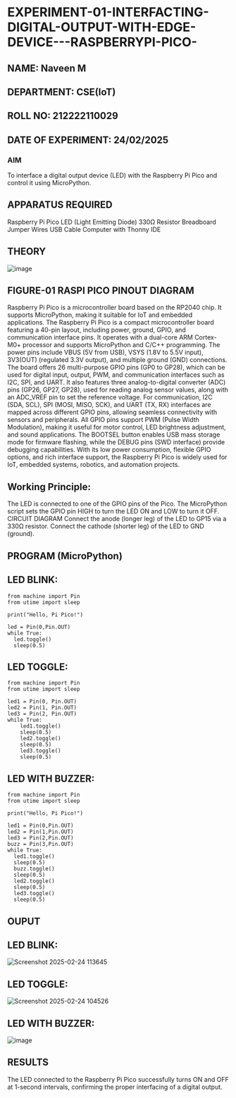 # EXPERIMENT-01-INTERFACTING-DIGITAL-OUTPUT-WITH-EDGE-DEVICE---RASPBERRYPI-PICO-
## NAME: Naveen M 
## DEPARTMENT: CSE(IoT) 
## ROLL NO: 212222110029
## DATE OF EXPERIMENT: 24/02/2025 

### AIM
To interface a digital output device (LED) with the Raspberry Pi Pico and control it using MicroPython.

## APPARATUS REQUIRED
Raspberry Pi Pico
LED (Light Emitting Diode)
330Ω Resistor
Breadboard
Jumper Wires
USB Cable
Computer with Thonny IDE
## THEORY
![image](https://github.com/user-attachments/assets/bb512da9-e631-466a-8773-ae833200a13c)

## FIGURE-01 RASPI PICO PINOUT DIAGRAM
Raspberry Pi Pico is a microcontroller board based on the RP2040 chip. It supports MicroPython, making it suitable for IoT and embedded applications. The Raspberry Pi Pico is a compact microcontroller board featuring a 40-pin layout, including power, ground, GPIO, and communication interface pins. It operates with a dual-core ARM Cortex-M0+ processor and supports MicroPython and C/C++ programming. The power pins include VBUS (5V from USB), VSYS (1.8V to 5.5V input), 3V3(OUT) (regulated 3.3V output), and multiple ground (GND) connections. The board offers 26 multi-purpose GPIO pins (GP0 to GP28), which can be used for digital input, output, PWM, and communication interfaces such as I2C, SPI, and UART. It also features three analog-to-digital converter (ADC) pins (GP26, GP27, GP28), used for reading analog sensor values, along with an ADC_VREF pin to set the reference voltage. For communication, I2C (SDA, SCL), SPI (MOSI, MISO, SCK), and UART (TX, RX) interfaces are mapped across different GPIO pins, allowing seamless connectivity with sensors and peripherals. All GPIO pins support PWM (Pulse Width Modulation), making it useful for motor control, LED brightness adjustment, and sound applications. The BOOTSEL button enables USB mass storage mode for firmware flashing, while the DEBUG pins (SWD interface) provide debugging capabilities. With its low power consumption, flexible GPIO options, and rich interface support, the Raspberry Pi Pico is widely used for IoT, embedded systems, robotics, and automation projects.

## Working Principle:

The LED is connected to one of the GPIO pins of the Pico.
The MicroPython script sets the GPIO pin HIGH to turn the LED ON and LOW to turn it OFF.
CIRCUIT DIAGRAM
Connect the anode (longer leg) of the LED to GP15 via a 330Ω resistor.
Connect the cathode (shorter leg) of the LED to GND (ground).


## PROGRAM (MicroPython)
## LED BLINK:
```
from machine import Pin
from utime import sleep

print("Hello, Pi Pico!")

led = Pin(0,Pin.OUT)
while True:
  led.toggle()
  sleep(0.5)
```
## LED TOGGLE:
```
from machine import Pin
from utime import sleep

led1 = Pin(0, Pin.OUT)
led2 = Pin(1, Pin.OUT)
led3 = Pin(2, Pin.OUT)
while True:
    led1.toggle()
    sleep(0.5)
    led2.toggle()
    sleep(0.5)
    led3.toggle()
    sleep(0.5)
```
## LED WITH BUZZER:
```
from machine import Pin
from utime import sleep

print("Hello, Pi Pico!")

led1 = Pin(0,Pin.OUT)
led2 = Pin(1,Pin.OUT)
led3 = Pin(2,Pin.OUT)
buzz = Pin(3,Pin.OUT)
while True:
  led1.toggle()
  sleep(0.5)
  buzz.toggle()
  sleep(0.5)
  led2.toggle()
  sleep(0.5)
  led3.toggle()
  sleep(0.5)
```
## OUPUT  
## LED BLINK:
![Screenshot 2025-02-24 113645](https://github.com/user-attachments/assets/b5202ebc-855e-4206-898a-87d6f89146a3)

## LED TOGGLE:
![Screenshot 2025-02-24 104526](https://github.com/user-attachments/assets/b6587cbc-4c7a-4c81-bf97-5dcd1c726cc6)

## LED WITH BUZZER:
![image](https://github.com/user-attachments/assets/02000313-b0e9-471e-9024-c5347bf66187)

 
## RESULTS
The LED connected to the Raspberry Pi Pico successfully turns ON and OFF at 1-second intervals, confirming the proper interfacing of a digital output.
